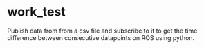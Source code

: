 # work_test
 Publish data from from a csv file and subscribe to it to get the time difference between consecutive datapoints on ROS using python.

